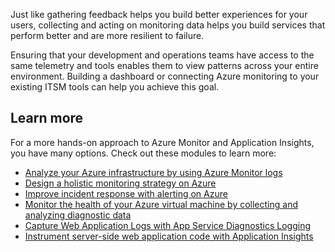 Just like gathering feedback helps you build better experiences for your users, collecting and acting on monitoring data helps you build services that perform better and are more resilient to failure.

Ensuring that your development and operations teams have access to the same telemetry and tools enables them to view patterns across your entire environment. Building a dashboard or connecting Azure monitoring to your existing ITSM tools can help you achieve this goal.

## Learn more

For a more hands-on approach to Azure Monitor and Application Insights, you have many options. Check out these modules to learn more:

* [Analyze your Azure infrastructure by using Azure Monitor logs](/training/modules/analyze-infrastructure-with-azure-monitor-logs?azure-portal=true)
* [Design a holistic monitoring strategy on Azure](/training/modules/design-monitoring-strategy-on-azure?azure-portal=true)
* [Improve incident response with alerting on Azure](/training/modules/incident-response-with-alerting-on-azure?azure-portal=true)
* [Monitor the health of your Azure virtual machine by collecting and analyzing diagnostic data](/training/modules/monitor-azure-vm-using-diagnostic-data?azure-portal=true)
* [Capture Web Application Logs with App Service Diagnostics Logging](/training/modules/capture-application-logs-app-service?azure-portal=true)
* [Instrument server-side web application code with Application Insights](/training/modules/instrument-web-app-code-with-application-insights?azure-portal=true)
